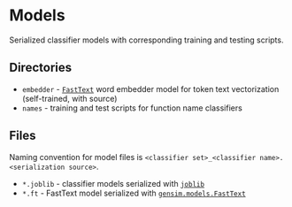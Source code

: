 # Models

Serialized classifier models with corresponding training and testing scripts.
## Directories

* `embedder` - [`FastText`](https://fasttext.cc/) word embedder model for token text vectorization (self-trained, with source)
* `names` - training and test scripts for function name classifiers

## Files
Naming convention for model files is `<classifier set>_<classifier name>.<serialization source>`.

* `*.joblib` - classifier models serialized with [`joblib`](https://pypi.org/project/joblib/)
* `*.ft` - FastText model serialized with [`gensim.models.FastText`](https://radimrehurek.com/gensim/models/fasttext.html)
